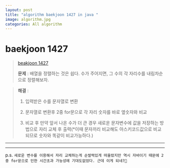```yaml
---  
layout: post  
title: "algorithm baekjoon 1427 in java "  
image: algorithm.jpg  
categories: All algorithm  
---  
```


# baekjoon 1427  

> [beakjoon 1427](https://www.acmicpc.net/problem/1427)  
>   
> **문제** : 배열을 정렬하는 것은 쉽다. 수가 주어지면, 그 수의 각 자리수를 내림차순으로 정렬해보자.  

> **해결** :  
> 1. 입력받은 수를 문자열로 변환  
> 
> 2. 문자열로 변환후 2중 for문으로 각 자리 숫자를 바로 옆숫자와 비교  
> 
> 3. 비교 후 만약 앞서 나온 수가 더 큰 경우 새로운 문자변수에 값을 저장하는 방법으로 자리 교체 후 출력(*이때 문자끼리 비교해도 아스키코드값으로 비교되므로 숫자와 똑같이 비교가능하다.)  

---  

<script src="https://gist.github.com/nnlog/ecf2f2fadf7b0ccebfc1031a142950eb.js"></script>  

---   

p.s. `새로운 변수를 이용해서 자리 교체하는게 순발력있게 떠올랐지만 역시 자바이기 때문에 2중 for문으로 인한 시간초과 가능성에 기대도없었다. 근데 이게 되네?🥴`  